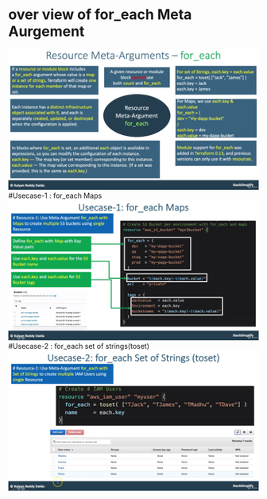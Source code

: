 #   over view of for_each Meta Aurgement

![img.png](img.png)
#Usecase-1 : for_each Maps
![img_1.png](img_1.png)
#Usecase-2 : for_each set of strings(toset)
![img_2.png](img_2.png)